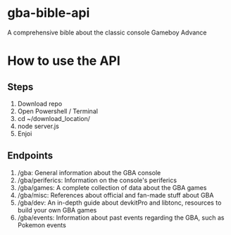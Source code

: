 # gba-bible-api
A comprehensive bible about the classic console Gameboy Advance

# How to use the API
## Steps
1. Download repo
2. Open Powershell / Terminal
3. cd ~/download_location/ 
4. node server.js
5. Enjoi

## Endpoints
1. /gba: General information about the GBA console
2. /gba/periferics: Information on the console's periferics
3. /gba/games: A complete collection of data about the GBA games
4. /gba/misc: References about official and fan-made stuff about GBA
5. /gba/dev: An in-depth guide about devkitPro and libtonc, resources to build your own GBA games
6. /gba/events: Information about past events regarding the GBA, such as Pokemon events